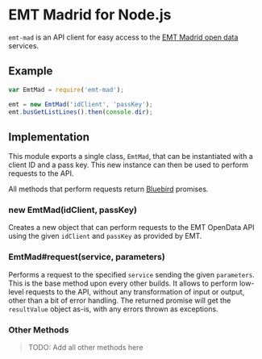 EMT Madrid for Node.js
======================

`emt-mad` is an API client for easy access to the [EMT Madrid open data][emtod] services.

  [emtod]: http://opendata.emtmadrid.es/


Example
-------

```javascript
var EmtMad = require('emt-mad');

emt = new EmtMad('idClient', 'passKey');
emt.busGetListLines().then(console.dir);
```


Implementation
--------------

This module exports a single class, `EmtMad`, that can be instantiated with a
client ID and a pass key. This new instance can then be used to perform requests
to the API.

All methods that perform requests return [Bluebird] promises.

  [Bluebird]: https://github.com/petkaantonov/bluebird

### new EmtMad(idClient, passKey)

Creates a new object that can perform requests to the EMT OpenData API using the
given `idClient` and `passKey` as provided by EMT.


### EmtMad#request(service, parameters)

Performs a request to the specified `service` sending the given `parameters`.
This is the base method upon every other builds. It allows to perform low-level
requests to the API, without any transformation of input or output, other than a
bit of error handling. The returned promise will get the `resultValue` object
as-is, with any errors thrown as exceptions.


### Other Methods

> TODO: Add all other methods here